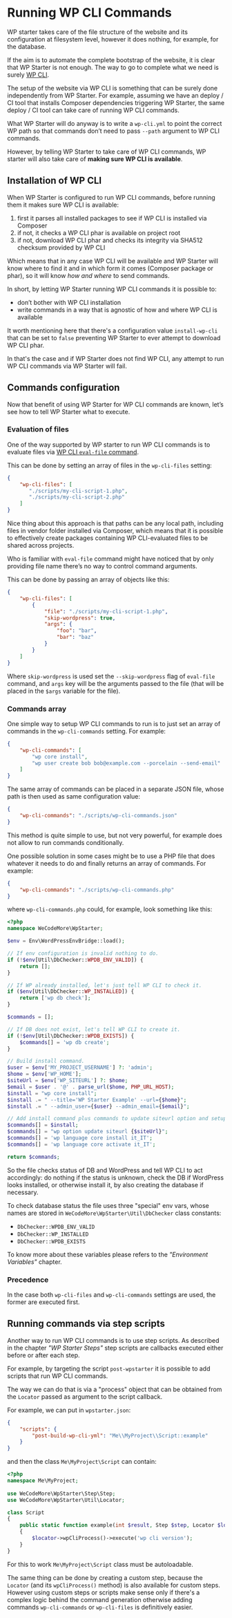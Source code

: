 # Running WP CLI Commands

WP starter takes care of the file structure of the website and its configuration at filesystem level, however it does nothing, for example, for the database.

If the aim is to automate the complete bootstrap of the website, it is clear that WP Starter is not enough. The way to go to complete what we need is surely [WP CLI](https://wp-cli.org/).

The setup of the website via WP CLI is something that can be surely done independently from WP Starter. For example, assuming we have an deploy / CI tool that installs Composer dependencies triggering WP Starter, the same deploy / CI tool can take care of running WP CLI commands.

What WP Starter will do anyway is to write a `wp-cli.yml` to point the correct WP path so that commands don’t need to pass `--path` argument to WP CLI commands.

However, by telling WP Starter to take care of WP CLI commands, WP starter will also take care of **making sure WP CLI is available**.



## Installation of WP CLI

When WP Starter is configured to run WP CLI commands, before running them it makes sure WP CLI is available:

1. first it parses all installed packages to see if WP CLI is installed via Composer
2. if not, it checks a WP CLI phar is available on project root
3. if not, download WP CLI phar and checks its integrity via SHA512 checksum provided by WP CLI

Which means that in any case WP CLI will be available and WP Starter will know where to find it and in which form it comes (Composer package or phar), so it will know *how and where* to send commands.

In short, by letting WP Starter running WP CLI commands it is possible to:

- don’t bother with WP CLI installation
- write commands in a way that is agnostic of how and where WP CLI is available

It worth mentioning here that there's a configuration value `install-wp-cli` that can be set to `false` preventing WP Starter to ever attempt to download WP CLI phar.

In that's the case and if WP Starter does not find WP CLI, any attempt to run WP CLI commands via WP Starter will fail.



## Commands configuration

Now that benefit of using WP Starter for WP CLI commands are known, let’s see how to tell WP Starter what to execute.

### Evaluation of files

One of the way supported by WP starter to run WP CLI commands is to evaluate files via [WP CLI `eval-file` command](https://developer.wordpress.org/cli/commands/eval-file/).

This can be done by setting an array of files in the `wp-cli-files` setting:

```json
{
    "wp-cli-files": [
       "./scripts/my-cli-script-1.php", 
       "./scripts/my-cli-script-2.php" 
    ]
}
```

Nice thing about this approach is that paths can be any local path, including files in vendor folder installed via Composer, which means that it is possible to effectively create packages containing WP CLI-evaluated files to be shared across projects.

Who is familiar with `eval-file` command might have noticed that by only providing file name there’s no way to control command arguments.

This can be done by passing an array of objects like this:

```json
{
    "wp-cli-files": [
        {
            "file": "./scripts/my-cli-script-1.php",
            "skip-wordpress": true,
            "args": {
                "foo": "bar",
                "bar": "baz"
            }
        }
    ]
}
```

Where `skip-wordpress` is used set the `--skip-wordpress` flag of `eval-file` command, and `args` key will be the arguments passed to the file (that will be placed in the `$args` variable for the file).

### Commands array

One simple way to setup WP CLI commands to run is to just set an array of commands in the `wp-cli-commands` setting. For example:

```json
{
    "wp-cli-commands": [
        "wp core install",
        "wp user create bob bob@example.com --porcelain --send-email"
    ]
}
```

The same array of commands can be placed in a separate JSON file, whose path is then used as same configuration value:

```json
{
    "wp-cli-commands": "./scripts/wp-cli-commands.json"
}
```

This method is quite simple to use, but not very powerful, for example does not allow to run commands conditionally.

One possible solution in some cases might be to use a PHP file that does whatever it needs to do and finally returns an array of commands. For example:

```json
{
    "wp-cli-commands": "./scripts/wp-cli-commands.php"
}
```

where `wp-cli-commands.php` could, for example, look something like this:

```php
<?php
namespace WeCodeMore\WpStarter;

$env = Env\WordPressEnvBridge::load();

// If env configuration is invalid nothing to do.
if (!$env[Util\DbChecker::WPDB_ENV_VALID]) {
    return [];
}

// If WP already installed, let's just tell WP CLI to check it.
if ($env[Util\DbChecker::WP_INSTALLED]) {
    return ['wp db check'];
}

$commands = [];

// If DB does not exist, let's tell WP CLI to create it.
if (!$env[Util\DbChecker::WPDB_EXISTS]) {
    $commands[] = 'wp db create';
}

// Build install command.
$user = $env['MY_PROJECT_USERNAME'] ?: 'admin';
$home = $env['WP_HOME'];
$siteUrl = $env['WP_SITEURL'] ?: $home;
$email = $user . '@' . parse_url($home, PHP_URL_HOST);
$install = "wp core install";
$install .= " --title='WP Starter Example' --url={$home}";
$install .= " --admin_user={$user} --admin_email={$email}";

// Add install command plus commands to update siteurl option and setup language.
$commands[] = $install;
$commands[] = "wp option update siteurl {$siteUrl}";
$commands[] = 'wp language core install it_IT';
$commands[] = 'wp language core activate it_IT';

return $commands;
```

So the file checks status of DB and WordPress and tell WP CLI to act accordingly: do nothing if the status is unknown, check the DB if WordPress looks installed, or otherwise install it, by also creating the database if necessary.

To check database status the file uses three "special" env vars, whose names are stored in
`WeCodeMore\WpStarter\Util\DbChecker` class constants:

- `DbChecker::WPDB_ENV_VALID`
- `DbChecker::WP_INSTALLED`
- `DbChecker::WPDB_EXISTS`

To know more about these variables please refers to the _"Environment Variables"_ chapter.


### Precedence

In the case both `wp-cli-files` and `wp-cli-commands` settings are used, the former are executed first.



## Running commands via step scripts

Another way to run WP CLI commands is to use step scripts. As described in the chapter *"WP Starter Steps"* step scripts are callbacks executed either before or after each step.

For example, by targeting the script `post-wpstarter` it is possible to add scripts that run WP CLI commands.

The way we can do that is via a "process" object that can be obtained from the `Locator` passed as argument to the script callback.

For example, we can put in `wpstarter.json`:

```json
{
    "scripts": {
        "post-build-wp-cli-yml": "Me\\MyProject\\Script::example"
    }
}
```

and then the class `Me\MyProject\Script` can contain:

```php
<?php
namespace Me\MyProject;
    
use WeCodeMore\WpStarter\Step\Step;
use WeCodeMore\WpStarter\Util\Locator;

class Script
{
    public static function example(int $result, Step $step, Locator $locator)
    {
        $locator->wpCliProcess()->execute('wp cli version');
    }
}
```

For this to work `Me\MyProject\Script` class must be autoloadable.

The same thing can be done by creating a custom step, because the `Locator` (and its `wpCliProcess()` method) is also available for custom steps. However using custom steps or scripts make sense only if there's a complex logic behind the command generation otherwise adding commands `wp-cli-commands` or `wp-cli-files` is definitively easier.
